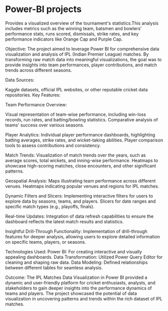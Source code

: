 # Power-BI projects
Provides a visualized overview of the tournament's statistics.This analysis includes metrics such as the winning team, batsmen and bowlers' performance stats, runs scored, dismissals, strike rates, and key performance indicators like Orange Cap and Purple Cap.

Objective:
The project aimed to leverage Power BI for comprehensive data visualization and analysis of IPL (Indian Premier League) matches. By transforming raw match data into meaningful visualizations, the goal was to provide insights into team performances, player contributions, and match trends across different seasons.

Data Sources:

Kaggle datasets, official IPL websites, or other reputable cricket data repositories.
Key Features:

Team Performance Overview:

Visual representation of team-wise performance, including win-loss records, run rates, and batting/bowling statistics.
Comparative analysis of teams' success over various seasons.

Player Analytics:
Individual player performance dashboards, highlighting batting averages, strike rates, and wicket-taking abilities.
Player comparison tools to assess contributions and consistency.

Match Trends:
Visualization of match trends over the years, such as average scores, total wickets, and inning-wise performance.
Heatmaps to showcase high-scoring matches, close encounters, and other significant patterns.

Geospatial Analysis:
Maps illustrating team performance across different venues.
Heatmaps indicating popular venues and regions for IPL matches.

Dynamic Filters and Slicers:
Implementing interactive filters for users to explore data by seasons, teams, and players.
Slicers for date ranges and specific match types (e.g., playoffs, finals).

Real-time Updates:
Integration of data refresh capabilities to ensure the dashboard reflects the latest match results and statistics.

Insightful Drill-Through Functionality:
Implementation of drill-through features for deeper analysis, allowing users to explore detailed information on specific teams, players, or seasons.

Technologies Used:
Power BI: For creating interactive and visually appealing dashboards.
Data Transformation: Utilized Power Query Editor for cleaning and shaping raw data.
Data Modeling: Defined relationships between different tables for seamless analysis.

Outcome:
The IPL Matches Data Visualization in Power BI provided a dynamic and user-friendly platform for cricket enthusiasts, analysts, and stakeholders to gain deeper insights into the performance dynamics of teams and players. The project showcased the potential of data visualization in uncovering patterns and trends within the rich dataset of IPL matches.
